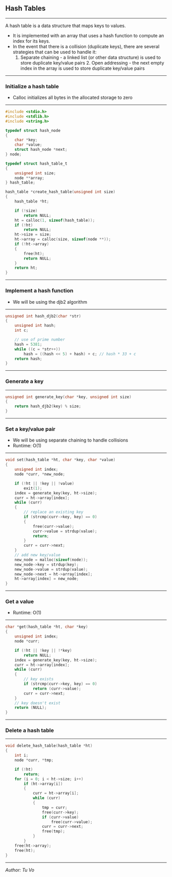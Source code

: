 
## Hash Tables

---

A hash table is a data structure that maps keys to values.

- It is implemented with an array that uses a hash function to compute an index for its keys.
- In the event that there is a collision (duplicate keys), there are several strategies that can be used to handle it:
  1. Separate chaining - a linked list (or other data structure) is used to store duplicate key/value pairs 2. Open addressing - the next empty index in the array is used to store duplicate key/value pairs

---

### Initialize a hash table

- Calloc initializes all bytes in the allocated storage to zero

---

```c
#include <stdio.h>
#include <stdlib.h>
#include <string.h>

typedef struct hash_node
{
	char *key;
	char *value;
	struct hash_node *next;
} node;

typedef struct hash_table_t
{
	unsigned int size;
	node **array;
} hash_table;

hash_table *create_hash_table(unsigned int size)
{
	hash_table *ht;

	if (!size)
		return NULL;
	ht = calloc(1, sizeof(hash_table));
	if (!ht)
		return NULL;
	ht->size = size;
	ht->array = calloc(size, sizeof(node **));
	if (!ht->array)
	{
		free(ht);
		return NULL;
	}
	return ht;
}

```

---

### Implement a hash function

- We will be using the djb2 algorithm

---

```c
unsigned int hash_djb2(char *str)
{
	unsigned int hash;
	int c;

    // use of prime number
	hash = 5381;
	while ((c = *str++))
		hash = ((hash << 5) + hash) + c; // hash * 33 + c
	return hash;
}

```

---

### Generate a key

---

```c
unsigned int generate_key(char *key, unsigned int size)
{
	return hash_djb2(key) % size;
}

```

---

### Set a key/value pair

- We will be using separate chaining to handle collisions
- Runtime: O(1)

---

```c
void set(hash_table *ht, char *key, char *value)
{
	unsigned int index;
	node *curr, *new_node;

	if (!ht || !key || !value)
		exit(1);
	index = generate_key(key, ht->size);
	curr = ht->array[index];
	while (curr)
	{
        // replace an existing key
		if (strcmp(curr->key, key) == 0)
		{
			free(curr->value);
			curr->value = strdup(value);
			return;
		}
		curr = curr->next;
	}
    // add new key/value
	new_node = malloc(sizeof(node));
	new_node->key = strdup(key);
	new_node->value = strdup(value);
	new_node->next = ht->array[index];
	ht->array[index] = new_node;
}

```

---

### Get a value

- Runtime: O(1)

---

```c
char *get(hash_table *ht, char *key)
{
	unsigned int index;
	node *curr;

	if (!ht || !key || !*key)
		return NULL;
	index = generate_key(key, ht->size);
	curr = ht->array[index];
	while (curr)
	{
        // key exists
		if (strcmp(curr->key, key) == 0)
			return (curr->value);
		curr = curr->next;
	}
    // key doesn't exist
	return (NULL);
}
```

---

### Delete a hash table

---

```c
void delete_hash_table(hash_table *ht)
{
	int i;
	node *curr, *tmp;

	if (!ht)
		return;
	for (i = 0; i < ht->size; i++)
		if (ht->array[i])
		{
			curr = ht->array[i];
			while (curr)
			{
				tmp = curr;
				free(curr->key);
				if (curr->value)
					free(curr->value);
				curr = curr->next;
				free(tmp);
			}
		}
	free(ht->array);
	free(ht);
}
```

---

_Author: Tu Vo_
